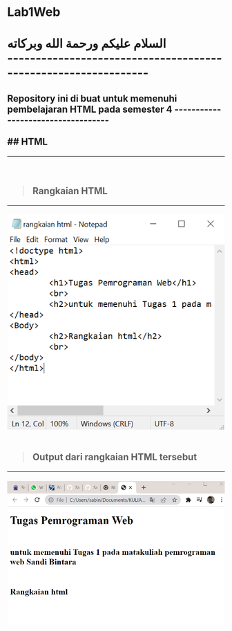 # Lab1Web

<h1>السلام عليكم ورحمة الله وبركاته
<br>
---------------------------------------------------------------
<h2> Repository ini di buat untuk memenuhi pembelajaran HTML pada semester 4 
-----------------------------------
<br>
<br>
## HTML
<hr><br>

>Rangkaian HTML
---
![rangkaian.PNG](foto/rangkaian.PNG)
<br>
<br>

>Output dari rangkaian HTML tersebut
---
![rangkaian_output.PNG](foto/rangkaian_output.PNG)
<br>
<br>




